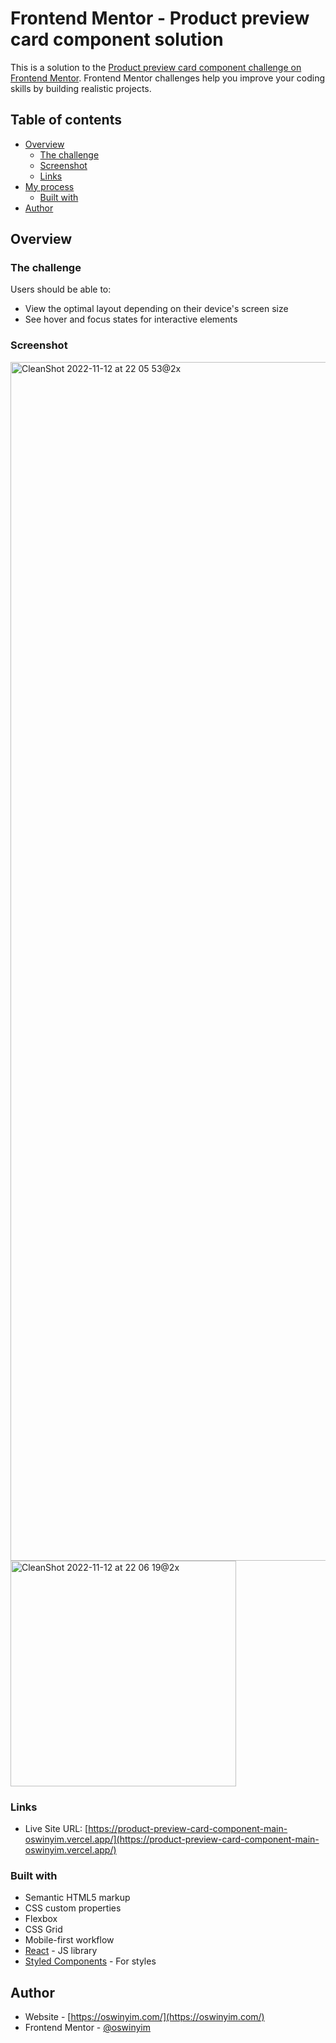 # Frontend Mentor - Product preview card component solution

This is a solution to the [Product preview card component challenge on Frontend Mentor](https://www.frontendmentor.io/challenges/product-preview-card-component-GO7UmttRfa). Frontend Mentor challenges help you improve your coding skills by building realistic projects. 

## Table of contents

- [Overview](#overview)
  - [The challenge](#the-challenge)
  - [Screenshot](#screenshot)
  - [Links](#links)
- [My process](#my-process)
  - [Built with](#built-with)
- [Author](#author)

## Overview

### The challenge

Users should be able to:

- View the optimal layout depending on their device's screen size
- See hover and focus states for interactive elements

### Screenshot
<img width="1918" alt="CleanShot 2022-11-12 at 22 05 53@2x" src="https://user-images.githubusercontent.com/67218011/201503701-ad9e9251-85ff-4dde-9767-d79339edfc3c.png">
<img width="361" alt="CleanShot 2022-11-12 at 22 06 19@2x" src="https://user-images.githubusercontent.com/67218011/201503715-22ffc1d8-7519-417e-b279-a21710afd35b.png">

### Links
- Live Site URL: [https://product-preview-card-component-main-oswinyim.vercel.app/](https://product-preview-card-component-main-oswinyim.vercel.app/)

### Built with

- Semantic HTML5 markup
- CSS custom properties
- Flexbox
- CSS Grid
- Mobile-first workflow
- [React](https://reactjs.org/) - JS library
- [Styled Components](https://styled-components.com/) - For styles

## Author

- Website - [https://oswinyim.com/](https://oswinyim.com/)
- Frontend Mentor - [@oswinyim](https://www.frontendmentor.io/profile/oswinyim)
